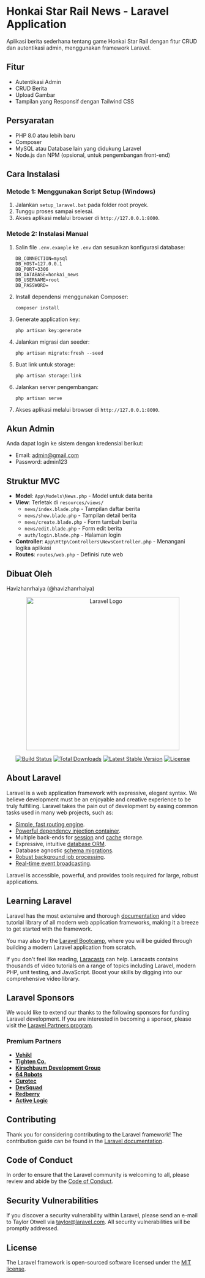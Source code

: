# Honkai Star Rail News - Laravel Application

Aplikasi berita sederhana tentang game Honkai Star Rail dengan fitur CRUD dan autentikasi admin, menggunakan framework Laravel.

## Fitur

- Autentikasi Admin
- CRUD Berita
- Upload Gambar
- Tampilan yang Responsif dengan Tailwind CSS

## Persyaratan

- PHP 8.0 atau lebih baru
- Composer
- MySQL atau Database lain yang didukung Laravel
- Node.js dan NPM (opsional, untuk pengembangan front-end)

## Cara Instalasi

### Metode 1: Menggunakan Script Setup (Windows)

1. Jalankan `setup_laravel.bat` pada folder root proyek.
2. Tunggu proses sampai selesai.
3. Akses aplikasi melalui browser di `http://127.0.0.1:8000`.

### Metode 2: Instalasi Manual

1. Salin file `.env.example` ke `.env` dan sesuaikan konfigurasi database:
   ```
   DB_CONNECTION=mysql
   DB_HOST=127.0.0.1
   DB_PORT=3306
   DB_DATABASE=honkai_news
   DB_USERNAME=root
   DB_PASSWORD=
   ```

2. Install dependensi menggunakan Composer:
   ```
   composer install
   ```

3. Generate application key:
   ```
   php artisan key:generate
   ```

4. Jalankan migrasi dan seeder:
   ```
   php artisan migrate:fresh --seed
   ```

5. Buat link untuk storage:
   ```
   php artisan storage:link
   ```

6. Jalankan server pengembangan:
   ```
   php artisan serve
   ```

7. Akses aplikasi melalui browser di `http://127.0.0.1:8000`.

## Akun Admin

Anda dapat login ke sistem dengan kredensial berikut:

- Email: admin@gmail.com
- Password: admin123

## Struktur MVC

- **Model**: `App\Models\News.php` - Model untuk data berita
- **View**: Terletak di `resources/views/`
  - `news/index.blade.php` - Tampilan daftar berita
  - `news/show.blade.php` - Tampilan detail berita
  - `news/create.blade.php` - Form tambah berita
  - `news/edit.blade.php` - Form edit berita
  - `auth/login.blade.php` - Halaman login
- **Controller**: `App\Http\Controllers\NewsController.php` - Menangani logika aplikasi
- **Routes**: `routes/web.php` - Definisi rute web

## Dibuat Oleh

Havizhanrhaiya (@havizhanrhaiya)

<p align="center"><a href="https://laravel.com" target="_blank"><img src="https://raw.githubusercontent.com/laravel/art/master/logo-lockup/5%20SVG/2%20CMYK/1%20Full%20Color/laravel-logolockup-cmyk-red.svg" width="400" alt="Laravel Logo"></a></p>

<p align="center">
<a href="https://github.com/laravel/framework/actions"><img src="https://github.com/laravel/framework/workflows/tests/badge.svg" alt="Build Status"></a>
<a href="https://packagist.org/packages/laravel/framework"><img src="https://img.shields.io/packagist/dt/laravel/framework" alt="Total Downloads"></a>
<a href="https://packagist.org/packages/laravel/framework"><img src="https://img.shields.io/packagist/v/laravel/framework" alt="Latest Stable Version"></a>
<a href="https://packagist.org/packages/laravel/framework"><img src="https://img.shields.io/packagist/l/laravel/framework" alt="License"></a>
</p>

## About Laravel

Laravel is a web application framework with expressive, elegant syntax. We believe development must be an enjoyable and creative experience to be truly fulfilling. Laravel takes the pain out of development by easing common tasks used in many web projects, such as:

- [Simple, fast routing engine](https://laravel.com/docs/routing).
- [Powerful dependency injection container](https://laravel.com/docs/container).
- Multiple back-ends for [session](https://laravel.com/docs/session) and [cache](https://laravel.com/docs/cache) storage.
- Expressive, intuitive [database ORM](https://laravel.com/docs/eloquent).
- Database agnostic [schema migrations](https://laravel.com/docs/migrations).
- [Robust background job processing](https://laravel.com/docs/queues).
- [Real-time event broadcasting](https://laravel.com/docs/broadcasting).

Laravel is accessible, powerful, and provides tools required for large, robust applications.

## Learning Laravel

Laravel has the most extensive and thorough [documentation](https://laravel.com/docs) and video tutorial library of all modern web application frameworks, making it a breeze to get started with the framework.

You may also try the [Laravel Bootcamp](https://bootcamp.laravel.com), where you will be guided through building a modern Laravel application from scratch.

If you don't feel like reading, [Laracasts](https://laracasts.com) can help. Laracasts contains thousands of video tutorials on a range of topics including Laravel, modern PHP, unit testing, and JavaScript. Boost your skills by digging into our comprehensive video library.

## Laravel Sponsors

We would like to extend our thanks to the following sponsors for funding Laravel development. If you are interested in becoming a sponsor, please visit the [Laravel Partners program](https://partners.laravel.com).

### Premium Partners

- **[Vehikl](https://vehikl.com)**
- **[Tighten Co.](https://tighten.co)**
- **[Kirschbaum Development Group](https://kirschbaumdevelopment.com)**
- **[64 Robots](https://64robots.com)**
- **[Curotec](https://www.curotec.com/services/technologies/laravel)**
- **[DevSquad](https://devsquad.com/hire-laravel-developers)**
- **[Redberry](https://redberry.international/laravel-development)**
- **[Active Logic](https://activelogic.com)**

## Contributing

Thank you for considering contributing to the Laravel framework! The contribution guide can be found in the [Laravel documentation](https://laravel.com/docs/contributions).

## Code of Conduct

In order to ensure that the Laravel community is welcoming to all, please review and abide by the [Code of Conduct](https://laravel.com/docs/contributions#code-of-conduct).

## Security Vulnerabilities

If you discover a security vulnerability within Laravel, please send an e-mail to Taylor Otwell via [taylor@laravel.com](mailto:taylor@laravel.com). All security vulnerabilities will be promptly addressed.

## License

The Laravel framework is open-sourced software licensed under the [MIT license](https://opensource.org/licenses/MIT).

